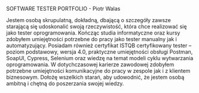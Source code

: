 SOFTWARE TESTER PORTFOLIO - Piotr Walas

Jestem osobą skrupulatną, dokładną, dbającą o szczegóły zawsze starającą się 
udoskonalić swoją rzeczywistość, która chce realizować się jako tester 
oprogramowania. Kończąc studia informatyczne oraz kursy zdobyłem 
umiejętności potrzebne do pracy jako tester manualny jak i automatyzujący. 
Posiadam również certyfikat ISTQB certyfikowany tester – poziom podstawowy, 
wersja 4.0, praktyczne umiejętności obsługi Postman, SoapUI, Cypress, Selenium 
oraz wiedzę na temat modeli cyklu wytwarzania oprogramowania. W 
dotychczasowej karierze zawodowej zdobyłem potrzebne umiejętności 
komunikacyjne do pracy w zespole jak i z klientem biznesowym. Dołożę wszelkich 
starań, aby udowodnić, że jestem osobą ambitną i chętną do poszerzania swojej 
wiedzy.
